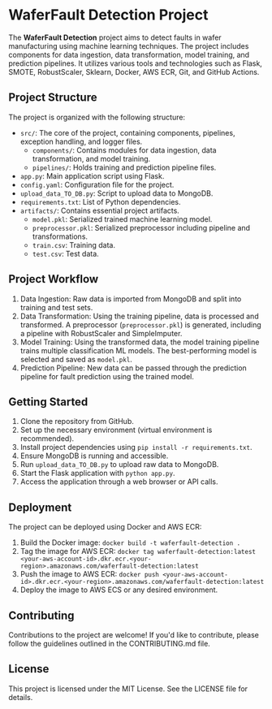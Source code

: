 # WaferFault Detection Project

The **WaferFault Detection** project aims to detect faults in wafer manufacturing using machine learning techniques. The project includes components for data ingestion, data transformation, model training, and prediction pipelines. It utilizes various tools and technologies such as Flask, SMOTE, RobustScaler, Sklearn, Docker, AWS ECR, Git, and GitHub Actions.

## Project Structure

The project is organized with the following structure:

- `src/`: The core of the project, containing components, pipelines, exception handling, and logger files.
  - `components/`: Contains modules for data ingestion, data transformation, and model training.
  - `pipelines/`: Holds training and prediction pipeline files.
- `app.py`: Main application script using Flask.
- `config.yaml`: Configuration file for the project.
- `upload_data_TO_DB.py`: Script to upload data to MongoDB.
- `requirements.txt`: List of Python dependencies.
- `artifacts/`: Contains essential project artifacts.
  - `model.pkl`: Serialized trained machine learning model.
  - `preprocessor.pkl`: Serialized preprocessor including pipeline and transformations.
  - `train.csv`: Training data.
  - `test.csv`: Test data.

## Project Workflow

1. Data Ingestion: Raw data is imported from MongoDB and split into training and test sets.
2. Data Transformation: Using the training pipeline, data is processed and transformed. A preprocessor (`preprocessor.pkl`) is generated, including a pipeline with RobustScaler and SimpleImputer.
3. Model Training: Using the transformed data, the model training pipeline trains multiple classification ML models. The best-performing model is selected and saved as `model.pkl`.
4. Prediction Pipeline: New data can be passed through the prediction pipeline for fault prediction using the trained model.

## Getting Started

1. Clone the repository from GitHub.
2. Set up the necessary environment (virtual environment is recommended).
3. Install project dependencies using `pip install -r requirements.txt`.
4. Ensure MongoDB is running and accessible.
5. Run `upload_data_TO_DB.py` to upload raw data to MongoDB.
6. Start the Flask application with `python app.py`.
7. Access the application through a web browser or API calls.

## Deployment

The project can be deployed using Docker and AWS ECR:

1. Build the Docker image: `docker build -t waferfault-detection .`
2. Tag the image for AWS ECR: `docker tag waferfault-detection:latest <your-aws-account-id>.dkr.ecr.<your-region>.amazonaws.com/waferfault-detection:latest`
3. Push the image to AWS ECR: `docker push <your-aws-account-id>.dkr.ecr.<your-region>.amazonaws.com/waferfault-detection:latest`
4. Deploy the image to AWS ECS or any desired environment.

## Contributing

Contributions to the project are welcome! If you'd like to contribute, please follow the guidelines outlined in the CONTRIBUTING.md file.

## License

This project is licensed under the MIT License. See the LICENSE file for details.
